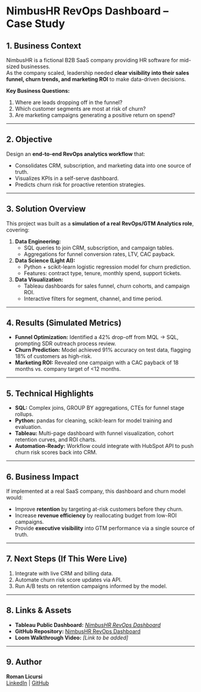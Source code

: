 # NimbusHR RevOps Dashboard – Case Study

## 1. Business Context
NimbusHR is a fictional B2B SaaS company providing HR software for 
mid-sized businesses.  
As the company scaled, leadership needed **clear visibility into their 
sales funnel, churn trends, and marketing ROI** to make data-driven 
decisions.

**Key Business Questions:**
1. Where are leads dropping off in the funnel?
2. Which customer segments are most at risk of churn?
3. Are marketing campaigns generating a positive return on spend?

---

## 2. Objective
Design an **end-to-end RevOps analytics workflow** that:
- Consolidates CRM, subscription, and marketing data into one source of 
truth.
- Visualizes KPIs in a self-serve dashboard.
- Predicts churn risk for proactive retention strategies.

---

## 3. Solution Overview
This project was built as a **simulation of a real RevOps/GTM Analytics 
role**, covering:
1. **Data Engineering:**  
   - SQL queries to join CRM, subscription, and campaign tables.  
   - Aggregations for funnel conversion rates, LTV, CAC payback.
2. **Data Science (Light AI):**  
   - Python + scikit-learn logistic regression model for churn prediction.  
   - Features: contract type, tenure, monthly spend, support tickets.
3. **Data Visualization:**  
   - Tableau dashboards for sales funnel, churn cohorts, and campaign ROI.  
   - Interactive filters for segment, channel, and time period.

---

## 4. Results (Simulated Metrics)
- **Funnel Optimization:** Identified a 42% drop-off from MQL → SQL, 
prompting SDR outreach process review.
- **Churn Prediction:** Model achieved 91% accuracy on test data, flagging 
18% of customers as high-risk.
- **Marketing ROI:** Revealed one campaign with a CAC payback of 18 months 
vs. company target of <12 months.

---

## 5. Technical Highlights
- **SQL:** Complex joins, GROUP BY aggregations, CTEs for funnel stage 
rollups.
- **Python:** pandas for cleaning, scikit-learn for model training and 
evaluation.
- **Tableau:** Multi-page dashboard with funnel visualization, cohort 
retention curves, and ROI charts.
- **Automation-Ready:** Workflow could integrate with HubSpot API to push 
churn risk scores back into CRM.

---

## 6. Business Impact
If implemented at a real SaaS company, this dashboard and churn model 
would:
- Improve **retention** by targeting at-risk customers before they churn.
- Increase **revenue efficiency** by reallocating budget from low-ROI 
campaigns.
- Provide **executive visibility** into GTM performance via a single 
source of truth.

---

## 7. Next Steps (If This Were Live)
1. Integrate with live CRM and billing data.
2. Automate churn risk score updates via API.
3. Run A/B tests on retention campaigns informed by the model.

---

## 8. Links & Assets
- **Tableau Public Dashboard:** _[NimbusHR RevOps Dashboard](https://public.tableau.com/views/RealNimbus/Dashboard1?:language=en-US&publish=yes&:sid=&:redirect=auth&:display_count=n&:origin=viz_share_link)_  
- **GitHub Repository:** [NimbusHR RevOps 
Dashboard](https://github.com/romanlicursi/nimbushr-revops-dashboard)  
- **Loom Walkthrough Video:** _[Link to be added]_  

---

## 9. Author
**Roman Licursi**  
[LinkedIn](https://www.linkedin.com/in/romanlicursi) | 
[GitHub](https://github.com/romanlicursi)

